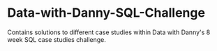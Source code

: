 # Data-with-Danny-SQL-Challenge
Contains solutions to different case studies within Data with Danny's 8 week SQL case studies challenge.

